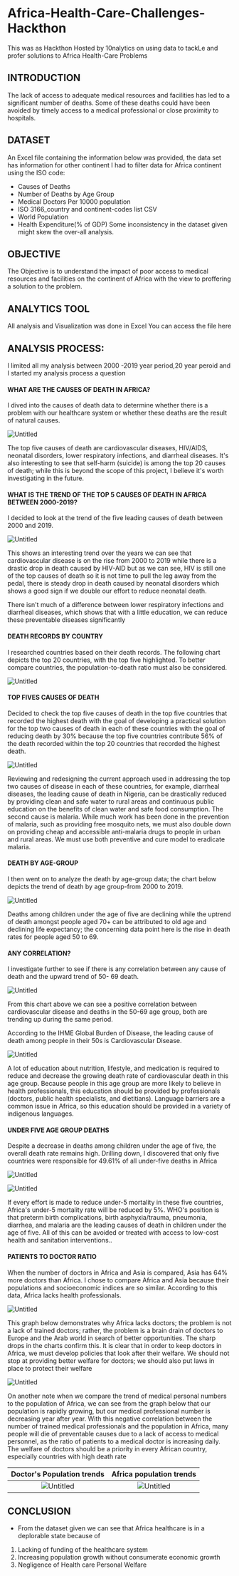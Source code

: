 # Africa-Health-Care-Challenges-Hackthon
This was as Hackthon Hosted by 10nalytics on using data to tackLe and profer solutions to Africa Health-Care Problems

## INTRODUCTION
The lack of access to adequate medical resources and facilities has led to a significant number of deaths. Some of these deaths could have been avoided by timely access to a medical professional or close proximity to hospitals.

## DATASET
An Excel file containing the information below was provided, the data set has information for other continent I had to filter data for Africa continent using the ISO code: 
- Causes of Deaths
- Number of Deaths by Age Group
- Medical Doctors Per 10000 population
- ISO 3166_country and continent-codes list CSV
- World Population
- Health Expenditure(% of GDP)
Some inconsistency in the dataset given might skew the over-all analysis.

## OBJECTIVE
The Objective is to understand the impact of poor access to medical resources and facilities on the continent of Africa with the view to proffering a solution to the problem. 

## ANALYTICS TOOL
All analysis and Visualization was done in Excel You can access the file here []()

## ANALYSIS PROCESS:
I limited all my analysis between 2000 -2019 year period,20 year peroid and I started my analysis process a question

#### WHAT ARE THE CAUSES OF DEATH IN AFRICA?

I dived into the causes of death data to determine whether there is a problem with our healthcare system or whether these deaths are the result of natural causes. 

![Untitled](IMAGE/M2.png)

The top five causes of death are cardiovascular diseases, HIV/AIDS, neonatal disorders, lower respiratory infections, and diarrheal diseases. It's also interesting to see that self-harm (suicide) is among the top 20 causes of death; while this is beyond the scope of this project, I believe it's worth investigating in the future.

#### WHAT IS THE TREND OF THE TOP 5 CAUSES OF DEATH IN AFRICA BETWEEN 2000-2019?
I decided to look at the trend of the five leading causes of death between 2000 and 2019.

![Untitled](IMAGE/M1.png)

This shows an interesting trend over the years we can see that cardiovascular disease is on the rise from 2000 to 2019 while there is a drastic drop in death caused by HIV-AID but as we can see, HIV is still one of the top causes of death so it is not time to pull the leg away from the pedal, there is steady drop in death caused by neonatal disorders which shows a good sign if we double our effort to reduce neonatal death.

There isn't much of a difference between lower respiratory infections and diarrheal diseases, which shows that with a little education, we can reduce these preventable diseases significantly

#### DEATH RECORDS BY COUNTRY
I researched countries based on their death records. The following chart depicts the top 20 countries, with the top five highlighted. To better compare countries, the population-to-death ratio must also be considered.

![Untitled](IMAGE/M3.png)

#### TOP FIVES CAUSES OF DEATH 
Decided to check the top five causes of death in the top five countries that recorded the highest death with the goal of developing a practical solution for the top two causes of death in each of these countries with the goal of reducing death by 30% because the top five countries contribute 56% of the death recorded within the top 20 countries that recorded the highest death. 

![Untitled](IMAGE/M4.png)

Reviewing and redesigning the current approach used in addressing the top two causes of disease in each of these countries, for example, diarrheal diseases, the leading cause of death in Nigeria, can be drastically reduced by providing clean and safe water to rural areas and continuous public education on the benefits of clean water and safe food consumption. The second cause is malaria. While much work has been done in the prevention of malaria, such as providing free mosquito nets, we must also double down on providing cheap and accessible anti-malaria drugs to people in urban and rural areas. We must use both preventive and cure model to eradicate malaria.

#### DEATH BY AGE-GROUP
I then went on to analyze the death by age-group data; the chart below depicts the trend of death by age group-from 2000 to 2019.

![Untitled](IMAGE/M5.png)

Deaths among children under the age of five are declining while the uptrend of death amongst people aged 70+ can be attributed to old age and declining life expectancy; the concerning data point here is the rise in death rates for people aged 50 to 69.

#### ANY CORRELATION?
 I investigate further to see if there is any correlation between any cause of death and the upward trend of 50- 69 death.

![Untitled](IMAGE/M6.png)

From this chart above we can see a positive correlation between cardiovascular disease and deaths in the 50-69 age group, both are trending up during the same period. 

According to the IHME Global Burden of Disease, the leading cause of death among people in their 50s is Cardiovascular Disease.

![Untitled](IMAGE/M7.png)

A lot of education about nutrition, lifestyle, and medication is required to reduce and decrease the growing death rate of cardiovascular death in this age group. Because people in this age group are more likely to believe in health professionals, this education should be provided by professionals (doctors, public health specialists, and dietitians). Language barriers are a common issue in Africa, so this education should be provided in a variety of indigenous languages.

#### UNDER FIVE AGE GROUP DEATHS
Despite a decrease in deaths among children under the age of five, the overall death rate remains high. Drilling down, I discovered that only five countries were responsible for 49.61% of all under-five deaths in Africa

![Untitled](IMAGE/M8.png)

![Untitled](IMAGE/M9.png)

If every effort is made to reduce under-5 mortality in these five countries, Africa's under-5 mortality rate will be reduced by 5%. WHO's position is that preterm birth complications, birth asphyxia/trauma, pneumonia, diarrhea, and malaria are the leading causes of death in children under the age of five. All of this can be avoided or treated with access to low-cost health and sanitation interventions.. 

#### PATIENTS TO DOCTOR RATIO
When the number of doctors in Africa and Asia is compared, Asia has 64% more doctors than Africa. I chose to compare Africa and Asia because their populations and socioeconomic indices are so similar. According to this data, Africa lacks health professionals.

![Untitled](IMAGE/M10.png)

This graph below demonstrates why Africa lacks doctors; the problem is not a lack of trained doctors; rather, the problem is a brain drain of doctors to Europe and the Arab world in search of better opportunities. The sharp drops in the charts confirm this. It is clear that in order to keep doctors in Africa, we must develop policies that look after their welfare. We should not stop at providing better welfare for doctors; we should also put laws in place to protect their welfare

![Untitled](IMAGE/M11.png)    

On another note when we compare the trend of medical personal numbers to the population of Africa, we can see from the graph below that our population is rapidly growing, but our medical professional number is decreasing year after year. With this negative correlation between the number of trained medical professionals and the population in Africa, many people will die of preventable causes due to a lack of access to medical personnel, as the ratio of patients to a medical doctor is increasing daily. The welfare of doctors should be a priority in every African country, especially countries with high death rate

Doctor's Population trends               |           Africa population trends
:---------------------------------------:|:---------------------------------------:
![Untitled](IMAGE/M11.png)               | ![Untitled](IMAGE/M12.png) 

## CONCLUSION
- From the dataset given we can see that Africa healthcare is in a deplorable state because of 
1. Lacking of funding of the healthcare system
2. Increasing population growth without consumerate economic growth
3. Negligence of Health care Personal Welfare

